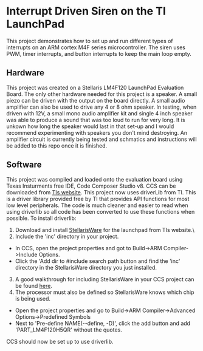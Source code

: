 # Interrupt Driven Siren on the TI LaunchPad
This project demonstrates how to set up and run different types of interrupts on an ARM cortex M4F series microcontroller.  The siren uses PWM, timer interrupts, and button interrupts to keep the main loop empty.

## Hardware
This project was created on a Stellaris LM4F120 LaunchPad Evaluation Board.  The only other hardware needed for this project is a speaker.  A small piezo can be driven with the output on the board directly.  A small audio amplifier can also be used to drive any 4 or 8 ohm speaker.  In testing, when driven with 12V, a small mono audio amplifier kit and single 4 inch speaker was able to produce a sound that was too loud to run for very long.  It is unkown how long the speaker would last in that set-up and I would recommend experimenting with speakers you don't mind destroying.  An amplifier circuit is currently being tested and schmatics and instructions will be added to this repo once it is finished.

## Software
This project was compiled and loaded onto the evaluation board using Texas Insturments free IDE, Code Composer Studio v8.  CCS can be downloaded from [TIs website](http://www.ti.com/tool/CCSTUDIO).
This project now uses driverLib from TI.  This is a driver library provided free by TI that provides API functions for most low level peripherals.   The code is much cleaner and easier to read when using driverlib so all code has been converted to use these functions when possible.
To install driverlib:
1. Download and install [StellarisWare](http://www.ti.com/tool/sw-ek-lm4f120xl) for the launchpad from TIs website.\
2. Include the 'inc' directory in your project.
+ In CCS, open the project properties and got to Build->ARM Compiler->Include Options.
+ Click the 'Add dir to #include search path button and find the 'inc' directory in the StellarisWare directory you just installed.
3. A good walkthrough for including StellarisWare in your CCS project can be found [here](https://hackaday.com/2012/10/14/using-stellarisware-with-the-launchpad/).
4. The processor must also be defined so StellarisWare knows which chip is being used.
+ Open the project properties and go to Build->ARM Compiler->Advanced Options->Predefined Symbols
+ Next to 'Pre-define NAME(--define, -D)', click the add button and add 'PART_LM4F120H5QR' without the quotes.

CCS should now be set up to use driverlib.